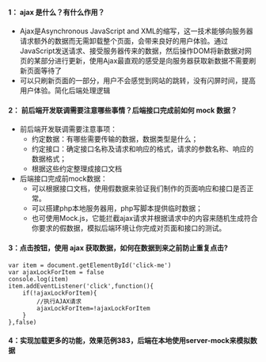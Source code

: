 #### 1： ajax 是什么？有什么作用？
- Ajax是Asynchronous JavaScript and XML的缩写，这一技术能够向服务器请求额外的数据而无需卸载整个页面，会带来良好的用户体验。通过JavaScript发送请求、接受服务器传来的数据，然后操作DOM将新数据对网页的某部分进行更新，使用Ajax最直观的感受是向服务器获取新数据不需要刷新页面等待了
- 可以只刷新页面的一部分，用户不会感觉到网站的跳转，没有闪屏时间，提高用户体验。简化后端处理逻辑

#### 2： 前后端开发联调需要注意哪些事情？后端接口完成前如何 mock 数据？
- 前后端开发联调需要注意事项：
    - 约定数据：有哪些需要传输的数据，数据类型是什么；
    - 约定接口：确定接口名称及请求和响应的格式，请求的参数名称、响应的数据格式；
    - 根据这些约定整理成接口文档
- 后端接口完成前mock数据：
    - 可以根据接口文档，使用假数据来验证我们制作的页面响应和接口是否正常。
    - 可以搭建php本地服务器用，php写脚本提供临时数据；
    - 也可使用Mock.js，它能拦截ajax请求并根据请求中的内容来随机生成符合你要求的假数据，模拟后端环境让你完成对页面和接口的测试。



#### 3：点击按钮，使用 ajax 获取数据，如何在数据到来之前防止重复点击?
```
var item = document.getElementById('click-me')
var ajaxLockForItem = false
console.log(item)
item.addEventListener('click',function(){
    if(!ajaxLockForItem){
        //执行AJAX请求
        ajaxLockForItem=!ajaxLockForItem
    }
},false)
```


#### 4：实现加载更多的功能，效果范例383，后端在本地使用server-mock来模拟数据


